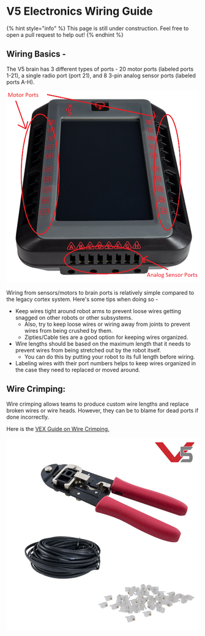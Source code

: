 # V5 Electronics Wiring Guide

{% hint style="info" %}
This page is still under construction. Feel free to open a pull request to help out!
{% endhint %}

## Wiring Basics - 

The V5 brain has 3 different types of ports - 20 motor ports \(labeled ports 1-21\), a single radio port \(port 21\), and 8 3-pin analog sensor ports \(labeled ports A-H\). 

![Port Locations](../.gitbook/assets/image%20%287%29.png)

Wiring from sensors/motors to brain ports is relatively simple compared to the legacy cortex system. Here's some tips when doing so - 

* Keep wires tight around robot arms to prevent loose wires getting snagged on other robots or other subsystems. 
  * Also, try to keep loose wires or wiring away from joints to prevent wires from being crushed by them.
  * Zipties/Cable ties are a good option for keeping wires organized.
* Wire lengths should be based on the maximum length that it needs to prevent wires from being stretched out by the robot itself.
  * You can do this by putting your robot to its full length before wiring.
* Labeling wires with their port numbers helps to keep wires organized in the case they need to replaced or moved around. 

## Wire Crimping:

Wire crimping allows teams to produce custom wire lengths and replace broken wires or wire heads. However, they can be to blame for dead ports if done incorrectly.

Here is the [VEX Guide on Wire Crimping.](https://kb.vex.com/hc/en-us/articles/360036143012-Crimping-Tool-Robot-Brain-for-VEX-V5)

![VEX Crimping Tool, Wire Spool, and Wire Heads](../.gitbook/assets/image%20%286%29.png)

